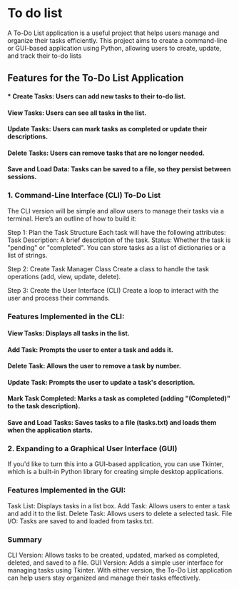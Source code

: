# To do list
A To-Do List application is a useful project that helps users manage and organize their tasks efficiently. This project aims to create a command-line or GUI-based application using Python, allowing users to create, update, and track their to-do lists

## Features for the To-Do List Application
#### * Create Tasks: Users can add new tasks to their to-do list.
#### View Tasks: Users can see all tasks in the list.
#### Update Tasks: Users can mark tasks as completed or update their descriptions.
#### Delete Tasks: Users can remove tasks that are no longer needed.
#### Save and Load Data: Tasks can be saved to a file, so they persist between sessions.
### 1. Command-Line Interface (CLI) To-Do List
The CLI version will be simple and allow users to manage their tasks via a terminal. Here’s an outline of how to build it:

Step 1: Plan the Task Structure
Each task will have the following attributes:
Task Description: A brief description of the task.
Status: Whether the task is "pending" or "completed".
You can store tasks as a list of dictionaries or a list of strings.

Step 2: Create Task Manager Class
Create a class to handle the task operations (add, view, update, delete).

Step 3: Create the User Interface (CLI)
Create a loop to interact with the user and process their commands.

### Features Implemented in the CLI:
#### View Tasks: Displays all tasks in the list.
#### Add Task: Prompts the user to enter a task and adds it.
#### Delete Task: Allows the user to remove a task by number.
#### Update Task: Prompts the user to update a task's description.
#### Mark Task Completed: Marks a task as completed (adding "(Completed)" to the task description).
#### Save and Load Tasks: Saves tasks to a file (tasks.txt) and loads them when the application starts.

### 2. Expanding to a Graphical User Interface (GUI)
If you'd like to turn this into a GUI-based application, you can use Tkinter, which is a built-in Python library for creating simple desktop applications.

### Features Implemented in the GUI:
Task List: Displays tasks in a list box.
Add Task: Allows users to enter a task and add it to the list.
Delete Task: Allows users to delete a selected task.
File I/O: Tasks are saved to and loaded from tasks.txt.

### Summary
CLI Version: Allows tasks to be created, updated, marked as completed, deleted, and saved to a file.
GUI Version: Adds a simple user interface for managing tasks using Tkinter.
With either version, the To-Do List application can help users stay organized and manage their tasks effectively.





